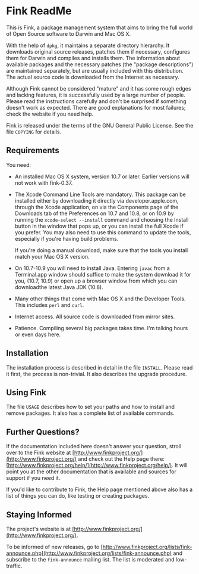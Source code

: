 Fink ReadMe
=============

This is Fink, a package management system that aims to bring the full world of Open Source software to Darwin and Mac OS X.

With the help of `dpkg`, it maintains a separate directory hierarchy. 
It downloads original source releases, patches them if necessary, configures them for Darwin and compiles and installs them. 
The information about available packages and the necessary patches (the "package descriptions") are maintained separately, but are usually included with this distribution.
The actual source code is downloaded from the Internet as necessary.

Although Fink cannot be considered "mature" and it has some rough edges and lacking features, it is successfully used by a large number of people.
Please read the instructions carefully and don't be surprised if something doesn't work as expected. 
There are good explanations for most failures; check the website if you need help.

Fink is released under the terms of the GNU General Public License. 
See the file `COPYING` for details.


Requirements
--------------

You need:

 * An installed Mac OS X system, version 10.7 or later. 
   Earlier versions will not work with fink-0.37.

 * The Xcode Command Line Tools are mandatory. This package can be installed
   either by downloading it directly via developer.apple.com, through the
   Xcode application, on via the Components page of the Downloads tab of the
   Preferences on 10.7 and 10.8, or on 10.9 by running the `xcode-select --install` 
   command and choosing the Install button in the window that pops up, or
   you can install the full Xcode if you prefer. You may also need to use
   this command to update the tools, especially if you're having build
   problems.

   If you're doing a manual download, make sure that the tools you install
   match your Mac OS X version.

* On 10.7-10.9 you will need to install Java. Entering `javac` from a Terminal.app window should suffice to make the system download it for you, (10.7, 10.9) or open up a browser window from which you can downloadthe latest Java JDK (10.8).

* Many other things that come with Mac OS X and the Developer Tools. 
This includes `perl` and `curl`.

* Internet access. All source code is downloaded from mirror sites.

* Patience. Compiling several big packages takes time. I'm talking hours or even days here.



Installation
--------------
The installation process is described in detail in the file `INSTALL`. 
Please read it first, the process is non-trivial. 
It also describes the upgrade procedure.



Using Fink
------------
The file `USAGE` describes how to set your paths and how to install and remove packages. 
It also has a complete list of available commands.



Further Questions?
--------------------
If the documentation included here doesn't answer your question, stroll over to the Fink website at [http://www.finkproject.org/](http://www.finkproject.org/) and check out the Help page there: [http://www.finkproject.org/help/](http://www.finkproject.org/help/). 
It will point you at the other documentation that is available and sources for support if you need it.

If you'd like to contribute to Fink, the Help page mentioned above also has a list of things you can do, like testing or creating packages.



Staying Informed
------------------
The project's website is at [http://www.finkproject.org/](http://www.finkproject.org/).

To be informed of new releases, go to [http://www.finkproject.org/lists/fink-announce.php](http://www.finkproject.org/lists/fink-announce.php) and subscribe to the
`fink-announce` mailing list. 
The list is moderated and low-traffic.

